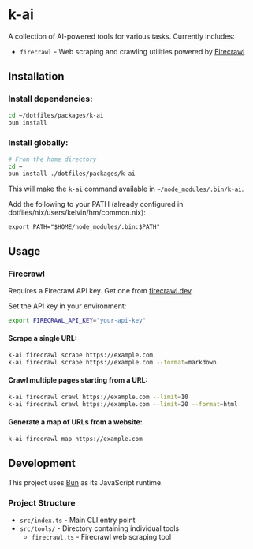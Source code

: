 # k-ai

A collection of AI-powered tools for various tasks. Currently includes:

- `firecrawl` - Web scraping and crawling utilities powered by [Firecrawl](https://firecrawl.dev)

## Installation

### Install dependencies:

```bash
cd ~/dotfiles/packages/k-ai
bun install
```

### Install globally:

```bash
# From the home directory
cd ~
bun install ./dotfiles/packages/k-ai
```

This will make the `k-ai` command available in `~/node_modules/.bin/k-ai`.

Add the following to your PATH (already configured in dotfiles/nix/users/kelvin/hm/common.nix):
```
export PATH="$HOME/node_modules/.bin:$PATH"
```

## Usage

### Firecrawl

Requires a Firecrawl API key. Get one from [firecrawl.dev](https://firecrawl.dev).

Set the API key in your environment:
```bash
export FIRECRAWL_API_KEY="your-api-key"
```

#### Scrape a single URL:
```bash
k-ai firecrawl scrape https://example.com
k-ai firecrawl scrape https://example.com --format=markdown
```

#### Crawl multiple pages starting from a URL:
```bash
k-ai firecrawl crawl https://example.com --limit=10
k-ai firecrawl crawl https://example.com --limit=20 --format=html
```

#### Generate a map of URLs from a website:
```bash
k-ai firecrawl map https://example.com
```

## Development

This project uses [Bun](https://bun.sh) as its JavaScript runtime.

### Project Structure

- `src/index.ts` - Main CLI entry point
- `src/tools/` - Directory containing individual tools
  - `firecrawl.ts` - Firecrawl web scraping tool
